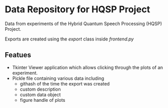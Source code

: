 # Data Repository for HQSP Project

Data from experiments of the Hybrid Quantum Speech Processing (HQSP) Project.

Exports are created using the *export* class inside *frontend.py*

## Featues

- Tkinter Viewer application which allows clicking through the plots of an experiment.
- Pickle file containing various data including
  - githash of the time the export was created
  - custom description
  - custom data object
  - figure handle of plots
